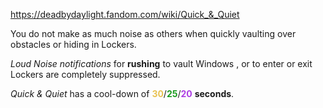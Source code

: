 https://deadbydaylight.fandom.com/wiki/Quick_&_Quiet

<p>You do not make as much noise as others when quickly vaulting over obstacles or hiding in Lockers.
<p><i>Loud Noise notifications</i> for <b>rushing</b> to vault Windows , or to enter or exit Lockers  are completely suppressed.
</p><p><i>Quick &amp; Quiet</i> has a cool-down of <span class="clr" style="color: #e8c252;"><b>30</b></span>/<span class="clr" style="color: #199b1e;"><b>25</b></span>/<span class="clr" style="color: #ac3ee3;"><b>20</b></span> <b>seconds</b>.
</p>
</p>